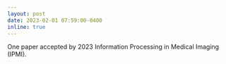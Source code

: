 ```yaml
---
layout: post
date: 2023-02-01 07:59:00-0400
inline: true
---
```


One paper accepted by 2023 Information Processing in Medical Imaging (IPMI).
